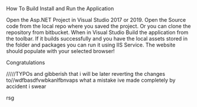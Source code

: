 How To Build Install and Run the Application

Open the Asp.NET Project in Visual Studio 2017 or 2019. Open the Source code from the local repo where you saved the project. Or you can clone the repository from bitbucket.
When in Visual Studio Build the application from the toolbar. If it builds successfully and you have the local assets stored in the folder and packages you can run it using IIS Service.
The website should populate with your selected browser!

Congratulations

/////TYPOs and gibberish that i will be later reverting the changes to//wdfbasdfvwbkanlfbnvaps what a mistake ive made completely by accident i swear

rsg